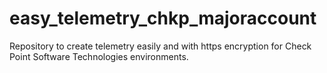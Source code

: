 # easy_telemetry_chkp_majoraccount
Repository to create telemetry easily and with https encryption for Check Point Software Technologies environments.
